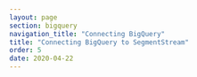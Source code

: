 ```yaml
---
layout: page
section: bigquery
navigation_title: "Connecting BigQuery"
title: "Connecting BigQuery to SegmentStream"
order: 5
date: 2020-04-22
---
```


<!---
In this article explained how to connect Google BigQuery inside the admin panel
-->